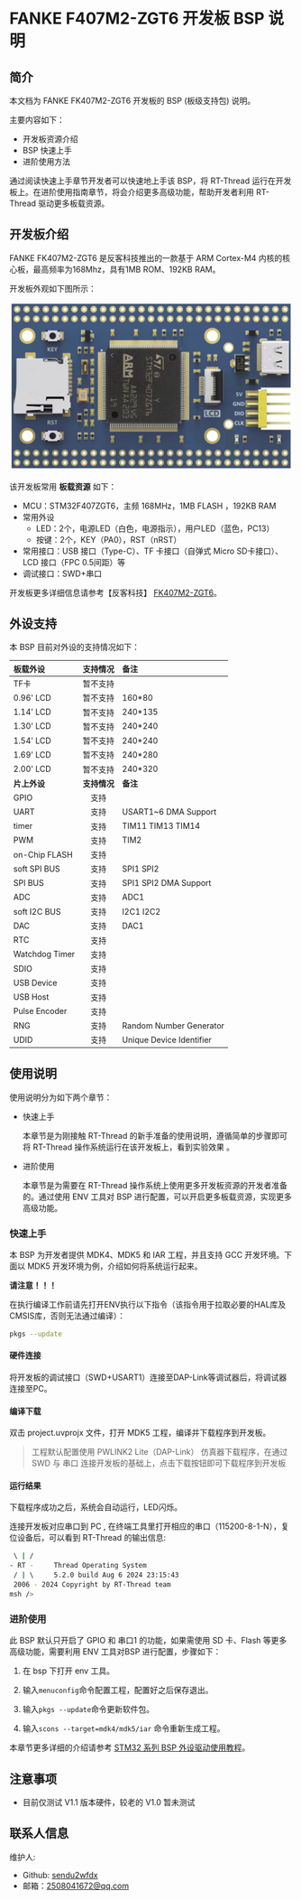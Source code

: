 # FANKE F407M2-ZGT6 开发板 BSP 说明

## 简介

本文档为 FANKE FK407M2-ZGT6 开发板的 BSP (板级支持包) 说明。

主要内容如下：

- 开发板资源介绍
- BSP 快速上手
- 进阶使用方法

通过阅读快速上手章节开发者可以快速地上手该 BSP，将 RT-Thread 运行在开发板上。在进阶使用指南章节，将会介绍更多高级功能，帮助开发者利用 RT-Thread 驱动更多板载资源。

## 开发板介绍

FANKE FK407M2-ZGT6 是反客科技推出的一款基于 ARM Cortex-M4 内核的核心板，最高频率为168Mhz，具有1MB ROM、192KB RAM。

开发板外观如下图所示：

![board](./figures/board.png)

该开发板常用 **板载资源** 如下：

- MCU：STM32F407ZGT6，主频 168MHz，1MB FLASH ，192KB RAM
- 常用外设
  - LED：2个，电源LED（白色，电源指示），用户LED（蓝色，PC13）
  - 按键：2个，KEY（PA0），RST（nRST）
- 常用接口：USB 接口（Type-C）、TF 卡接口（自弹式 Micro SD卡接口）、LCD 接口（FPC 0.5间距）等
- 调试接口：SWD+串口

开发板更多详细信息请参考【反客科技】 [FK407M2-ZGT6](https://pan.baidu.com/s/1nwMv30JHbXJthb48gnnWaw?pwd=6666)。

## 外设支持

本 BSP 目前对外设的支持情况如下：

| **板载外设**      | **支持情况** | **备注**                              |
| :----------------- | :----------: | :------------------------------------- |
| TF卡            |   暂不支持   |  |
| 0.96' LCD | 暂不支持 | 160*80 |
| 1.14' LCD | 暂不支持 | 240*135 |
| 1.30' LCD | 暂不支持 | 240*240 |
| 1.54' LCD | 暂不支持 | 240*240 |
| 1.69' LCD | 暂不支持 | 240*280 |
| 2.00' LCD | 暂不支持 | 240*320 |
| **片上外设**      | **支持情况** | **备注**                              |
| GPIO              |     支持     |  |
| UART              |     支持     | USART1~6 DMA Support |
| timer | 支持 | TIM11 TIM13 TIM14 |
| PWM | 支持 | TIM2 |
| on-Chip FLASH | 支持 |  |
| soft SPI BUS | 支持 | SPI1 SPI2 |
| SPI BUS | 支持 | SPI1 SPI2 DMA Support |
| ADC | 支持 | ADC1 |
| soft I2C BUS  |   支持   | I2C1 I2C2 |
| DAC | 支持 | DAC1 |
| RTC | 支持 | |
| Watchdog Timer | 支持 | |
| SDIO | 支持 | |
| USB Device        |   支持   |                               |
| USB Host | 支持 | |
| Pulse Encoder | 支持 | |
| RNG | 支持 | Random Number Generator |
| UDID | 支持 | Unique Device Identifier |

## 使用说明

使用说明分为如下两个章节：

- 快速上手

    本章节是为刚接触 RT-Thread 的新手准备的使用说明，遵循简单的步骤即可将 RT-Thread 操作系统运行在该开发板上，看到实验效果 。

- 进阶使用

    本章节是为需要在 RT-Thread 操作系统上使用更多开发板资源的开发者准备的。通过使用 ENV 工具对 BSP 进行配置，可以开启更多板载资源，实现更多高级功能。


### 快速上手

本 BSP 为开发者提供 MDK4、MDK5 和 IAR 工程，并且支持 GCC 开发环境。下面以 MDK5 开发环境为例，介绍如何将系统运行起来。

**请注意！！！**

在执行编译工作前请先打开ENV执行以下指令（该指令用于拉取必要的HAL库及CMSIS库，否则无法通过编译）：

```bash
pkgs --update
```

#### 硬件连接

将开发板的调试接口（SWD+USART1）连接至DAP-Link等调试器后，将调试器连接至PC。

#### 编译下载

双击 project.uvprojx 文件，打开 MDK5 工程，编译并下载程序到开发板。

> 工程默认配置使用 PWLINK2 Lite（DAP-Link） 仿真器下载程序，在通过 SWD 与 串口 连接开发板的基础上，点击下载按钮即可下载程序到开发板

#### 运行结果

下载程序成功之后，系统会自动运行，LED闪烁。

连接开发板对应串口到 PC , 在终端工具里打开相应的串口（115200-8-1-N），复位设备后，可以看到 RT-Thread 的输出信息:

```bash
 \ | /
- RT -     Thread Operating System
 / | \     5.2.0 build Aug 6 2024 23:15:43
 2006 - 2024 Copyright by RT-Thread team
msh />
```
### 进阶使用

此 BSP 默认只开启了 GPIO 和 串口1 的功能，如果需使用 SD 卡、Flash 等更多高级功能，需要利用 ENV 工具对BSP 进行配置，步骤如下：

1. 在 bsp 下打开 env 工具。

2. 输入`menuconfig`命令配置工程，配置好之后保存退出。

3. 输入`pkgs --update`命令更新软件包。

4. 输入`scons --target=mdk4/mdk5/iar` 命令重新生成工程。

本章节更多详细的介绍请参考 [STM32 系列 BSP 外设驱动使用教程](../docs/STM32系列BSP外设驱动使用教程.md)。

## 注意事项

- 目前仅测试 V1.1 版本硬件，较老的 V1.0 暂未测试

## 联系人信息

维护人:

-  Github: [sendu2wfdx](https://github.com/sendu2wfdx)
-  邮箱：<2508041672@qq.com>